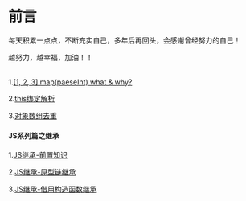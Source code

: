 # 前言

每天积累一点点，不断充实自己，多年后再回头，会感谢曾经努力的自己！

越努力，越幸福，加油！！
<br/><br/> 

1.[[1, 2, 3].map(paeseInt) what & why?](https://github.com/fuhangyy/JavaScrip-Blog/issues/1)

2.[this绑定解析](https://github.com/fuhangyy/JavaScrip-Blog/issues/2)

3.[对象数组去重](https://github.com/fuhangyy/JavaScrip-Blog/issues/3)

#### JS系列篇之继承

1.[JS继承-前置知识](https://github.com/fuhangyy/JavaScrip-Blog/issues/4)

2.[JS继承-原型链继承](https://github.com/fuhangyy/JavaScrip-Blog/issues/5)

3.[JS继承-借用构造函数继承](https://github.com/fuhangyy/JavaScrip-Blog/issues/6)


